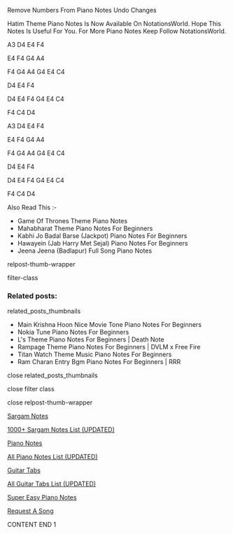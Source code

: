 
Remove Numbers From Piano Notes
Undo Changes

Hatim Theme Piano Notes Is Now Available On NotationsWorld. Hope This Notes Is Useful For You. For More Piano Notes Keep Follow NotationsWorld.

A3 D4 E4 F4

E4 F4 G4 A4

F4 G4 A4 G4 E4 C4

D4 E4 F4

D4 E4 F4 G4 E4 C4

F4 C4 D4



A3 D4 E4 F4

E4 F4 G4 A4

F4 G4 A4 G4 E4 C4

D4 E4 F4

D4 E4 F4 G4 E4 C4

F4 C4 D4

Also Read This :-

* Game Of Thrones Theme Piano Notes
* Mahabharat Theme Piano Notes For Beginners
* Kabhi Jo Badal Barse (Jackpot) Piano Notes For Beginners
* Hawayein (Jab Harry Met Sejal) Piano Notes For Beginners
* Jeena Jeena (Badlapur) Full Song Piano Notes

relpost-thumb-wrapper

filter-class

### Related posts:

related_posts_thumbnails

* Main Krishna Hoon Nice Movie Tone Piano Notes For Beginners
* Nokia Tune Piano Notes For Beginners
* L's Theme Piano Notes For Beginners | Death Note
* Rampage Theme Piano Notes For Beginners | DVLM x Free Fire
* Titan Watch Theme Music Piano Notes For Beginners
* Ram Charan Entry Bgm Piano Notes For Beginners | RRR

close related_posts_thumbnails

close filter class

close relpost-thumb-wrapper

[Sargam Notes](https://www.notationsworld.com/sargam-notes.html)

[1000+ Sargam Notes List (UPDATED)](https://www.notationsworld.com/all-songs-list-sargam-notes.html)

[Piano Notes](https://www.notationsworld.com/piano-notes.html)

[All Piano Notes List (UPDATED)](https://www.notationsworld.com/all-songs-list-piano-notes.html)

[Guitar Tabs](https://www.notationsworld.com/guitar-tabs.html)

[All Guitar Tabs List (UPDATED)](https://www.notationsworld.com/all-songs-list-guitar-tabs.html)

[Super Easy Piano Notes](https://studywall.in/)

[Request A Song](https://www.notationsworld.com/request-a-song.html)

CONTENT END 1

